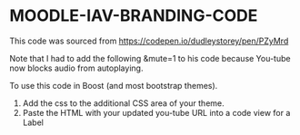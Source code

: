 # MOODLE-IAV-BRANDING-CODE
This code was sourced from https://codepen.io/dudleystorey/pen/PZyMrd 

Note that I had to add the following &mute=1 to his code because You-tube now blocks audio from autoplaying.

To use this code in Boost (and most bootstrap themes).
1. Add the css to the additional CSS area of your theme.
2. Paste the HTML with your updated you-tube URL into a code view for a Label
